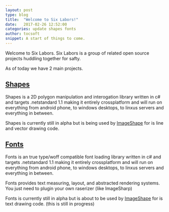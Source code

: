 ```yaml
---
layout: post
type: blog
title:  "Welcome to Six Labors!"
date:   2017-02-26 12:52:00
categories: update shapes fonts
author: tocsoft
snippet: A start of things to come.
---
```


Welcome to Six Labors. Six Labors is a group of related open source projects huddling together for safty.

As of today we have 2 main projects.

## [Shapes](http://github.com/sixlabors/Shapes)

Shapes is a 2D polygon manipulation and interogation library written in c# and targets .netstandard 1.1 making it entirely crossplatform and will run on everything from android phone, to windows desktops, to linxus servers and everything in between. 

Shapes is currently still in alpha but is being used by [ImageShape][imagesharp]  for is line and vector drawing code.


## [Fonts](http://github.com/sixlabors/Fonts)

Fonts is an true type/woff compatible font loading library written in c# and targets .netstandard 1.1 making it entirely crossplatform and will run on everything from android phone, to windows desktops, to linxus servers and everything in between. 

Fonts provides text measuring, layout, and abstracted rendering systems. You just need to plugin your own raserizer (like ImageSharp)

Fonts is currently still in alpha but is about to be used by [ImageShape][imagesharp] for is text drawing code. (this is still in progress)


[imagesharp]: https://github.com/jimBobSquarePants/ImageSharp "ImageSharp"